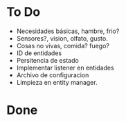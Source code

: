 # To Do
* Necesidades básicas, hambre, frio?
* Sensores?, vision, olfato, gusto.
* Cosas no vivas, comida? fuego?
* ID de entidades
* Persitencia de estado
* Implementar listener en entidades
* Archivo de configuracion
* Limpieza en entity manager. 

# Done
